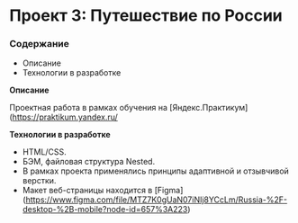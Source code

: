 # Проект 3: Путешествие по России

### Содержание
* Описание
* Технологии в разработке

**Описание**

Проектная работа в рамках обучения на [Яндекс.Практикум](https://praktikum.yandex.ru/

**Технологии в разработке**

* HTML/CSS.
* БЭМ, файловая структура Nested.
* В рамках проекта применялись принципы адаптивной и отзывчивой верстки.
* Макет веб-страницы находится в [Figma] (https://www.figma.com/file/MTZ7K0gUaN07iNIj8YCcLm/Russia-%2F-desktop-%2B-mobile?node-id=657%3A223)
